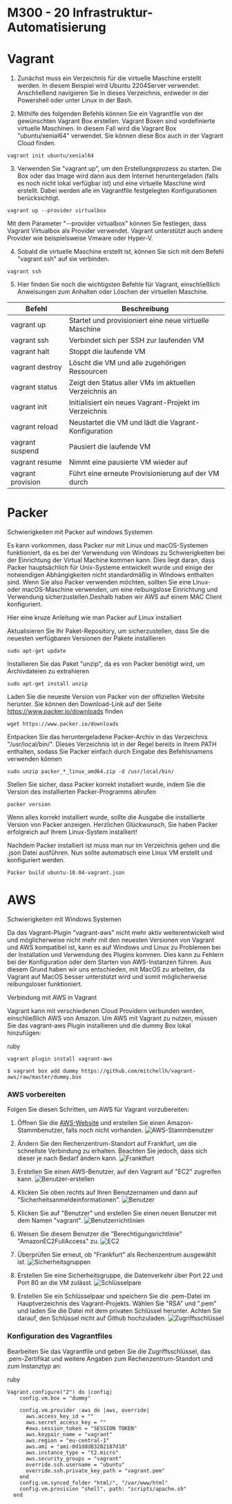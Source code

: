 M300 - 20 Infrastruktur-Automatisierung
===

Vagrant
===
1. Zunächst muss ein Verzeichnis für die virtuelle Maschine erstellt werden. In diesem Beispiel wird Ubuntu 2204Server verwendet. Anschließend navigieren Sie in dieses Verzeichnis, entweder in der Powershell oder unter Linux in der Bash.

2. Mithilfe des folgenden Befehls können Sie ein Vagrantfile von der gewünschten Vagrant Box erstellen. Vagrant Boxen sind vordefinierte virtuelle Maschinen. In diesem Fall wird die Vagrant Box "ubuntu/xenial64" verwendet. Sie können diese Box auch in der Vagrant Cloud finden.
```
vagrant init ubuntu/xenial64
```
3. Verwenden Sie "vagrant up", um den Erstellungsprozess zu starten. Die Box oder das Image wird dann aus dem Internet heruntergeladen (falls es noch nicht lokal verfügbar ist) und eine virtuelle Maschine wird erstellt. Dabei werden alle im Vagrantfile festgelegten Konfigurationen berücksichtigt.
```
vagrant up --provider virtualbox
```
Mit dem Parameter "--provider virtualbox" können Sie festlegen, dass Vagrant Virtualbox als Provider verwendet. Vagrant unterstützt auch andere Provider wie beispielsweise Vmware oder Hyper-V.

4. Sobald die virtuelle Maschine erstellt ist, können Sie sich mit dem Befehl "vagrant ssh" auf sie verbinden.
   
```
vagrant ssh
```

5. Hier finden Sie noch die wichtigsten Befehle für Vagrant, einschließlich Anweisungen zum Anhalten oder Löschen der virtuellen Maschine.


| Befehl | Beschreibung |
| ------ | ------------ |
| vagrant up | Startet und provisioniert eine neue virtuelle Maschine |
| vagrant ssh | Verbindet sich per SSH zur laufenden VM |
| vagrant halt | Stoppt die laufende VM |
| vagrant destroy | Löscht die VM und alle zugehörigen Ressourcen |
| vagrant status | Zeigt den Status aller VMs im aktuellen Verzeichnis an |
| vagrant init | Initialisiert ein neues Vagrant-Projekt im Verzeichnis |
| vagrant reload | Neustartet die VM und lädt die Vagrant-Konfiguration |
| vagrant suspend | Pausiert die laufende VM |
| vagrant resume | Nimmt eine pausierte VM wieder auf |
| vagrant provision | Führt eine erneute Provisionierung auf der VM durch |


Packer
===
Schwierigkeiten mit Packer auf windows Systemen

Es kann vorkommen, dass Packer nur mit Linux und macOS-Systemen funktioniert, da es bei der Verwendung von Windows zu Schwierigkeiten bei der Einrichtung der Virtual Machine kommen kann. Dies liegt daran, dass Packer hauptsächlich für Unix-Systeme entwickelt wurde und einige der notwendigen Abhängigkeiten nicht standardmäßig in Windows enthalten sind. Wenn Sie also Packer verwenden möchten, sollten Sie eine Linux- oder macOS-Maschine verwenden, um eine reibungslose Einrichtung und Verwendung sicherzustellen.Deshalb haben wir AWS auf einem MAC Client konfiguriert.

Hier eine kruze Anleitung wie man Packer auf Linux installiert

Aktualisieren Sie Ihr Paket-Repository, um sicherzustellen, dass Sie die neuesten verfügbaren Versionen der Pakete installieren
```
sudo apt-get update
```
Installieren Sie das Paket "unzip", da es von Packer benötigt wird, um Archivdateien zu extrahieren
```
sudo apt-get install unzip
```
Laden Sie die neueste Version von Packer von der offiziellen Website herunter. Sie können den Download-Link auf der Seite https://www.packer.io/downloads finden
```
wget https://www.packer.io/downloads
```
Entpacken Sie das heruntergeladene Packer-Archiv in das Verzeichnis "/usr/local/bin/". Dieses Verzeichnis ist in der Regel bereits in Ihrem PATH enthalten, sodass Sie Packer einfach durch Eingabe des Befehlsnamens verwenden können
```
sudo unzip packer_*_linux_amd64.zip -d /usr/local/bin/
```
Stellen Sie sicher, dass Packer korrekt installiert wurde, indem Sie die Version des installierten Packer-Programms abrufen
```
packer version
```
Wenn alles korrekt installiert wurde, sollte die Ausgabe die installierte Version von Packer anzeigen. Herzlichen Glückwunsch, Sie haben Packer erfolgreich auf Ihrem Linux-System installiert!

Nachdem Packer installiert ist muss man nur im Verzeichnis gehen und die .json Datei ausführen. Nun sollte automatisch eine Linux VM erstellt und konfiguriert werden.
```
Packer build ubuntu-18.04-vagrant.json
```

AWS
===
Schwierigkeiten mit Windows Systemen

Da das Vagrant-Plugin "vagrant-aws" nicht mehr aktiv weiterentwickelt wird und möglicherweise nicht mehr mit den neuesten Versionen von Vagrant und AWS kompatibel ist, kann es auf Windows und Linux zu Problemen bei der Installation und Verwendung des Plugins kommen. Dies kann zu Fehlern bei der Konfiguration oder dem Starten von AWS-Instanzen führen. Aus diesem Grund haben wir uns entschieden, mit MacOS zu arbeiten, da Vagrant auf MacOS besser unterstützt wird und somit möglicherweise reibungsloser funktioniert.

Verbindung mit AWS in Vagrant

Vagrant kann mit verschiedenen Cloud Providern verbunden werden, einschließlich AWS von Amazon. Um AWS mit Vagrant zu nutzen, müssen Sie das vagrant-aws Plugin installieren und die dummy Box lokal hinzufügen:

ruby
```
vagrant plugin install vagrant-aws
```

```
$ vagrant box add dummy https://github.com/mitchellh/vagrant-aws/raw/master/dummy.box
```
### **AWS vorbereiten**

Folgen Sie diesen Schritten, um AWS für Vagrant vorzubereiten:

1. Öffnen Sie die [AWS-Website](https://aws.amazon.com/de/) und erstellen Sie einen Amazon-Stammbenutzer, falls noch nicht vorhanden.
![AWS-Stammbenutzer](Screenshot/Stammbenutzer.png)
    
2. Ändern Sie den Rechenzentrum-Standort auf Frankfurt, um die schnellste Verbindung zu erhalten. Beachten Sie jedoch, dass sich dieser je nach Bedarf ändern kann.
![Franktfurt](Screenshot/Frankfurt.png)

3. Erstellen Sie einen AWS-Benutzer, auf den Vagrant auf "EC2" zugreifen kann.
![Benutzer-erstellen](Screenshot/Benutzer_erstellen.png)

4. Klicken Sie oben rechts auf Ihren Benutzernamen und dann auf "Sicherheitsanmeldeinformationen".
![Benutzer](Screenshot/Benutzer.png)

5. Klicken Sie auf "Benutzer" und erstellen Sie einen neuen Benutzer mit dem Namen "vagrant".
![Benutzerrichtlinien](Screenshot/Benutzerrichtlinien.png)

6. Weisen Sie diesem Benutzer die "Berechtigungsrichtlinie" "AmazonEC2FullAccess" zu.
![EC2](Screenshot/EC2.png)
    
7. Überprüfen Sie erneut, ob "Frankfurt" als Rechenzentrum ausgewählt ist.
![Sicherheitsgruppen](Screenshot/Sicherheitsgruppen.png)
        
8. Erstellen Sie eine Sicherheitsgruppe, die Datenverkehr über Port 22 und Port 80 an die VM zulässt.
![Schlüsselpare](Screenshot/Schlüsselpare.png)
        
9.  Erstellen Sie ein Schlüsselpaar und speichern Sie die .pem-Datei im Hauptverzeichnis des Vagrant-Projekts.
Wählen Sie "RSA" und ".pem" und laden Sie die Datei mit dem privaten Schlüssel herunter.
Achten Sie darauf, den Schlüssel nicht auf Github hochzuladen.
![Zugriffsschlüssel](Screenshot/Zugriffsschlüssel.png)

### **Konfiguration des Vagrantfiles**

Bearbeiten Sie das Vagrantfile und geben Sie die Zugriffsschlüssel, das .pem-Zertifikat und weitere Angaben zum Rechenzentrum-Standort und zum Instanztyp an:

ruby

```
Vagrant.configure("2") do |config|
    config.vm.box = "dummy"
  
    config.vm.provider :aws do |aws, override|
      aws.access_key_id = ""
      aws.secret_access_key = ""
      #aws.session_token = "SESSION TOKEN"
      aws.keypair_name = "vagrant"
      aws.region = "eu-central-1"
      aws.ami = "ami-0d1ddd83282187d18"
      aws.instance_type = "t2.micro"
      aws.security_groups = "vagrant"
      override.ssh.username = "ubuntu"
      override.ssh.private_key_path = "vagrant.pem"
    end
    config.vm.synced_folder "html/", "/var/www/html"
    config.vm.provision "shell", path: "scripts/apache.sh"
  end
```